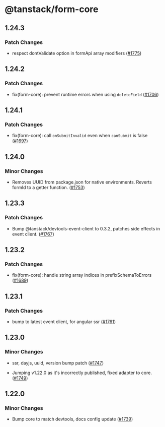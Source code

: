 # @tanstack/form-core

## 1.24.3

### Patch Changes

- respect dontValidate option in formApi array modifiers ([#1775](https://github.com/TanStack/form/pull/1775))

## 1.24.2

### Patch Changes

- fix(form-core): prevent runtime errors when using `deleteField` ([#1706](https://github.com/TanStack/form/pull/1706))

## 1.24.1

### Patch Changes

- fix(form-core): call `onSubmitInvalid` even when `canSubmit` is false ([#1697](https://github.com/TanStack/form/pull/1697))

## 1.24.0

### Minor Changes

- Removes UUID from package.json for native environments. Reverts formId to a getter function. ([#1753](https://github.com/TanStack/form/pull/1753))

## 1.23.3

### Patch Changes

- Bump @tanstack/devtools-event-client to 0.3.2, patches side effects in event client. ([#1767](https://github.com/TanStack/form/pull/1767))

## 1.23.2

### Patch Changes

- fix(form-core): handle string array indices in prefixSchemaToErrors ([#1689](https://github.com/TanStack/form/pull/1689))

## 1.23.1

### Patch Changes

- bump to latest event client, for angular ssr ([#1761](https://github.com/TanStack/form/pull/1761))

## 1.23.0

### Minor Changes

- ssr, dayjs, uuid, version bump patch ([#1747](https://github.com/TanStack/form/pull/1747))

- Jumping v1.22.0 as it's incorrectly published, fixed adapter to core. ([#1749](https://github.com/TanStack/form/pull/1749))

## 1.22.0

### Minor Changes

- Bump core to match devtools, docs config update ([#1739](https://github.com/TanStack/form/pull/1739))
